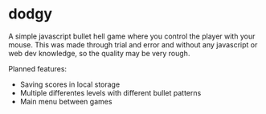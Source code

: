 # dodgy
A simple javascript bullet hell game where you control the player with your mouse.
This was made through trial and error and without any javascript or web dev knowledge, so the quality may be very rough.

Planned features:
- Saving scores in local storage
- Multiple differentes levels with different bullet patterns
- Main menu between games